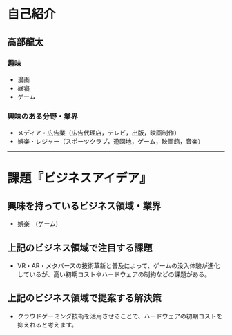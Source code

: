 # 自己紹介

## 高部龍太

### 趣味
- 漫画
- 昼寝
- ゲーム

### 興味のある分野・業界
- メディア・広告業（広告代理店，テレビ，出版，映画制作）
- 娯楽・レジャー（スポーツクラブ，遊園地，ゲーム，映画館，音楽）

* * *

# 課題『ビジネスアイデア』

## 興味を持っているビジネス領域・業界

- 娯楽　(ゲーム)

## 上記のビジネス領域で注目する課題

- VR・AR・メタバースの技術革新と普及によって、ゲームの没入体験が進化しているが、高い初期コストやハードウェアの制約などの課題がある。

## 上記のビジネス領域で提案する解決策

- クラウドゲーミング技術を活用させることで、ハードウェアの初期コストを抑えれると考えます。
